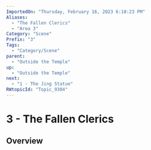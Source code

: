```yaml
---
ImportedOn: "Thursday, February 16, 2023 6:10:23 PM"
Aliases:
  - "The Fallen Clerics"
  - "Area 3"
Category: "Scene"
Prefix: "3"
Tags:
  - "Category/Scene"
parent:
  - "Outside the Temple"
up:
  - "Outside the Temple"
next:
  - "1 - The Jing Statue"
RWtopicId: "Topic_9304"
---
```

# 3 - The Fallen Clerics
## Overview
